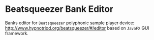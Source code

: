 # Beatsqueezer Bank Editor
Banks editor for `Beatsqueezer` polyphonic sample player device: http://www.hypnotriod.org/beatsqueezer/#/editor based on `JavaFX` GUI framework.

